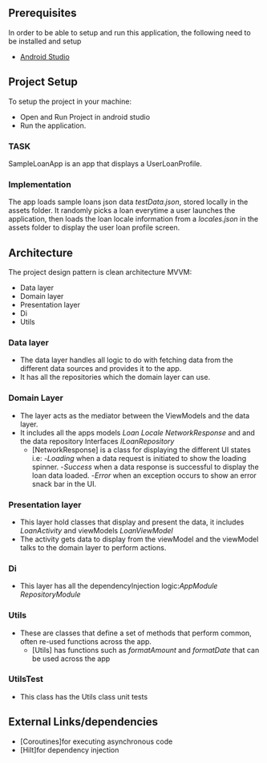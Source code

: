 
## Prerequisites
In order to be able to setup and run this application, the following need to be installed and setup
- [Android Studio](https://developer.android.com/studio)

## Project Setup

To setup the project in your machine:

- Open and Run Project in android studio
- Run the application.


### TASK 

SampleLoanApp is an app that displays a UserLoanProfile.

### Implementation

The app loads sample loans json data *testData.json*, stored locally in the assets folder. 
It randomly picks a loan everytime a user launches the application, then loads the loan locale information from 
a *locales.json* in the assets folder to display the user loan profile screen.

## Architecture

The project design pattern is clean architecture MVVM:
- Data layer
- Domain layer
- Presentation layer
- Di
- Utils
  

### Data layer
- The data layer handles all logic to do with fetching data from the different data sources and provides it to the app.
- It  has all the repositories which the domain layer can use.
  
### Domain Layer
- The layer  acts as the mediator between the ViewModels and the data layer.
- It includes all the apps models *Loan* *Locale* *NetworkResponse* and and the data repository Interfaces *ILoanRepository* 
  - [NetworkResponse] is a class for displaying the different UI states i.e:
    -*Loading* when a data request is initiated to show the loading spinner.
    -*Success* when a data response is successful to display the loan data loaded.
    -*Error* when an exception occurs to show an error snack bar in the UI.

### Presentation layer
- This layer hold classes that display and present the data, it includes *LoanActivity* and viewModels *LoanViewModel*
- The activity gets data to display from the viewModel and the viewModel talks to the domain layer to perform actions.

### Di
- This layer has all the dependencyInjection logic:*AppModule* *RepositoryModule*


### Utils
- These are classes that define a set of methods that perform common, often re-used functions across the app.
    - [Utils] has functions such as *formatAmount* and *formatDate* that can be used across the app

### UtilsTest
- This class has the Utils class unit tests

## External Links/dependencies
- [Coroutines]for executing  asynchronous code
- [Hilt]for dependency injection


